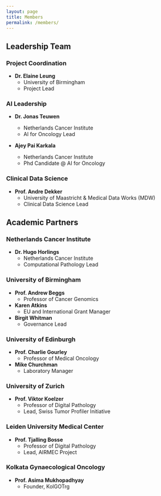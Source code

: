 ```yaml
---
layout: page
title: Members
permalink: /members/
---
```


## Leadership Team

### Project Coordination
- **Dr. Elaine Leung**
  - University of Birmingham
  - Project Lead

### AI Leadership
- **Dr. Jonas Teuwen**
  - Netherlands Cancer Institute
  - AI for Oncology Lead

- **Ajey Pai Karkala**
  - Netherlands Cancer Institute
  - Phd Candidate @ AI for Oncology

### Clinical Data Science
- **Prof. Andre Dekker**
  - University of Maastricht & Medical Data Works (MDW)
  - Clinical Data Science Lead

## Academic Partners

### Netherlands Cancer Institute
- **Dr. Hugo Horlings**
  - Netherlands Cancer Institute
  - Computational Pathology Lead

### University of Birmingham
- **Prof. Andrew Beggs**
  - Professor of Cancer Genomics
- **Karen Atkins**
  - EU and International Grant Manager
- **Birgit Whitman**
  - Governance Lead

### University of Edinburgh
- **Prof. Charlie Gourley**
  - Professor of Medical Oncology
- **Mike Churchman**
  - Laboratory Manager

### University of Zurich
- **Prof. Viktor Koelzer**
  - Professor of Digital Pathology
  - Lead, Swiss Tumor Profiler Initiative

### Leiden University Medical Center
- **Prof. Tjalling Bosse**
  - Professor of Digital Pathology
  - Lead, AIRMEC Project

### Kolkata Gynaecological Oncology
- **Prof. Asima Mukhopadhyay**
  - Founder, KolGOTrg 